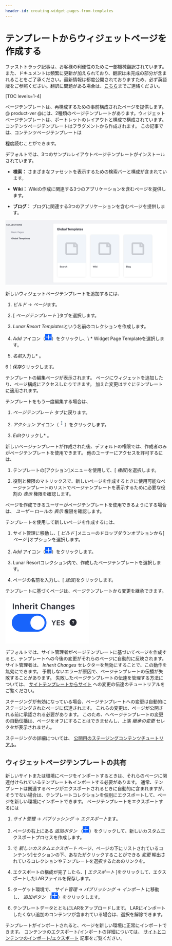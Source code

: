 ```yaml
---
header-id: creating-widget-pages-from-templates
---
```


# テンプレートからウィジェットページを作成する

<p class="alert alert-info"><span class="wysiwyg-color-blue120">ファストトラック記事は、お客様の利便性のために一部機械翻訳されています。また、ドキュメントは頻繁に更新が加えられており、翻訳は未完成の部分が含まれることをご了承ください。最新情報は都度公開されておりますため、必ず英語版をご参照ください。翻訳に問題がある場合は、<a href="mailto:support-content-jp@liferay.com">こちら</a>までご連絡ください。</span></p>

[TOC levels=1-4]

ページテンプレートは、再構成するための事前構成されたページを提供します。 @ product-ver @には、2種類のページテンプレートがあります。ウィジェットページテンプレートは、ポートレットのレイアウトと構成で構成されています。 コンテンツページテンプレートはフラグメントから作成されます。 この記事</a>では、コンテンツページテンプレートは

程度読むことができます。</p> 

デフォルトでは、3つのサンプルレイアウトページテンプレートがインストールされています。

  - **検索：** さまざまなファセットを表示するための検索バーと構成が含まれています。

  - **Wiki：** Wikiの作成に関連する3つのアプリケーションを含むページを提供します。

  - **ブログ：** ブログに関連する3つのアプリケーションを含むページを提供します。

![図1：ブログページテンプレートは、検索およびWikiページテンプレートと共に既に使用できます。](../../../../../../images/default-page-templates.png)

新しいウィジェットページテンプレートを追加するには、

1.  *ビルド* → *ページ*ます。

2.  [ *ページテンプレート* ]タブを選択します。

3.  *Lunar Resort Templates*という名前のコレクションを作成します。

4.  *Add* アイコン（![Add Page Template](../../../../../../images/icon-add.png)）をクリックし、\ * Widget Page Templateを選択します。

5.  *名前*入力し* 。</p></li> 
   
   6  [ *保存*クリックします。</ol> 

テンプレートの編集ページが表示されます。 ページにウィジェットを追加したり、ページ構成にアクセスしたりできます。 加えた変更はすぐにテンプレートに適用されます。

テンプレートをもう一度編集する場合は、

1.  *ページテンプレート* タブに戻ります。

2.  *アクション* アイコン（![Actions](../../../../../../images/icon-actions.png)）をクリックします。

3.  *Edit*クリックし* 。</p></li> </ol> 
   
   新しいページテンプレートが作成された後、デフォルトの権限では、作成者のみがページテンプレートを使用できます。 他のユーザーにアクセスを許可するには、
   
   1.  テンプレートの[アクション]メニューを使用して、[ *権限*]を選択します。

2.  役割と権限のマトリックスで、新しいページを作成するときに使用可能なページテンプレートのリストでページテンプレートを表示するために必要な役割の *表示* 権限を確認します。

ページを作成できるユーザーがページテンプレートを使用できるようにする場合は、 *ユーザー* ロールの *表示* 権限を確認します。

テンプレートを使用して新しいページを作成するには、

1.  サイト管理に移動し、[ *ビルド* ]メニューのドロップダウンオプションから[ *ページ* ]オプションを選択します。

2.  *Add* アイコン（![Add Page](../../../../../../images/icon-add.png)）をクリックします。

3.  Lunar Resortコレクション内で、作成したページテンプレートを選択します。

4.  ページの名前を入力し、[ *送信*]をクリックします。

テンプレートに基づくページは、ページテンプレートから変更を継承できます。

![図2：ページテンプレートに加えられた変更を継承するかどうかを選択できます。](../../../../../../images/automatic-application-page-template-changes.png)

デフォルトでは、サイト管理者がページテンプレートに基づいてページを作成すると、テンプレートへの今後の変更がそれらのページに自動的に反映されます。 サイト管理者は、 *Inherit Changes* セレクターを無効にすることで、この動作を無効にできます。 予期しないエラーが原因で、ページテンプレートの伝播が失敗することがあります。 失敗したページテンプレートの伝達を管理する方法については、 [サイトテンプレートからサイト](/docs/7-1/user/-/knowledge_base/u/propagating-changes-from-site-templates-to-sites) への変更の伝達のチュートリアルをご覧ください。

ステージングが有効になっている場合、ページテンプレートへの変更は自動的にステージングされたページに伝達されます。 これらの変更は、ページが公開される前に承認される必要があります。 このため、へページテンプレートの変更の自動伝播は、ページをオフにすることはできませんし、上演 *継承の変更* セレクタが表示されません。

ステージングの詳細については、 [公開用のステージングコンテンツチュートリアル](/docs/7-1/user/-/knowledge_base/u/staging-content-for-publication)。



## ウィジェットページテンプレートの共有

新しいサイトまたは環境にページをインポートするときは、それらのページに関連付けられているテンプレートもインポートする必要があります。 通常、テンプレートは関連するページがエクスポートされるときに自動的に含まれますが、そうでない場合は、テンプレートコレクションを個別にエクスポートして、ページを新しい環境にインポートできます。 ページテンプレートをエクスポートするには

1.  *サイト管理* → *パブリッシング* → *エクスポート*ます。

2.  ページの右上にある *追加ボタン* （![Add](../../../../../../images/icon-add.png)）をクリックして、新しいカスタムエクスポートプロセスを作成します。

3.  で *新しいカスタムエクスポート* ページ、ページの下にリストされているコンテンツ]セクションの下、あなたがクリックすることができる *変更* 輸出されているコレクションやテンプレートを選択するためのリンクを。

4.  エクスポートの構成が完了したら、[ *エクスポート* ]をクリックして、エクスポートしたLARファイルを保存します。

5.  ターゲット環境で、 *サイト管理* → *パブリッシング* → *インポート* に移動し、 *追加ボタン* （![Add](../../../../../../images/icon-add.png)）をクリックします。

6.  テンプレートデータとともにLARをアップロードします。 LARにインポートしたくない追加のコンテンツが含まれている場合は、選択を解除できます。

テンプレートがインポートされると、ページを新しい環境に正常にインポートできます。 コンテンツのエクスポート/インポートの詳細については、 [サイトとコンテンツのインポート/エクスポート](/docs/7-1/user/-/knowledge_base/u/importing-exporting-pages-and-content) 記事をご覧ください。
